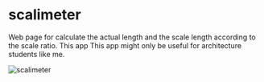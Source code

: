 # scalimeter
Web page for calculate the actual length and the scale length according to the scale ratio. This app This app might only be useful for architecture students like me.

![scalimeter](https://github.com/albenisolmos/scalimeter/assets/43548660/d8179285-c586-4afe-8a1d-9323976d8ff8)
